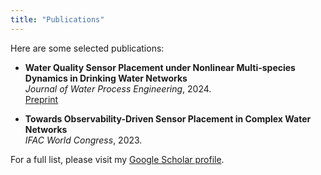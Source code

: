 ```yaml
---
title: "Publications"
---
```


Here are some selected publications:

- **Water Quality Sensor Placement under Nonlinear Multi-species Dynamics in Drinking Water Networks**  
  *Journal of Water Process Engineering*, 2024.  
  [Preprint](https://arxiv.org/abs/2404.06576)

- **Towards Observability-Driven Sensor Placement in Complex Water Networks**  
  *IFAC World Congress*, 2023.

For a full list, please visit my [Google Scholar profile](https://scholar.google.com/citations?user=l2LDgLAAAAAJ&hl=en).
